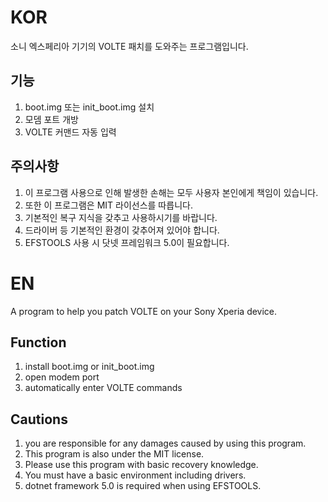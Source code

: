 # KOR  
소니 엑스페리아 기기의 VOLTE 패치를 도와주는 프로그램입니다.  
## 기능  
1. boot.img 또는 init_boot.img 설치
2. 모뎀 포트 개방
3. VOLTE 커맨드 자동 입력

## 주의사항
1. 이 프로그램 사용으로 인해 발생한 손해는 모두 사용자 본인에게 책임이 있습니다.
2. 또한 이 프로그램은 MIT 라이선스를 따릅니다.
3. 기본적인 복구 지식을 갖추고 사용하시기를 바랍니다.
4. 드라이버 등 기본적인 환경이 갖추어져 있어야 합니다.
5. EFSTOOLS 사용 시 닷넷 프레임워크 5.0이 필요합니다.

# EN  
A program to help you patch VOLTE on your Sony Xperia device.  
## Function  
1. install boot.img or init_boot.img
2. open modem port
3. automatically enter VOLTE commands

## Cautions
1. you are responsible for any damages caused by using this program.
2. This program is also under the MIT license.
3. Please use this program with basic recovery knowledge.
4. You must have a basic environment including drivers.
5. dotnet framework 5.0 is required when using EFSTOOLS.

